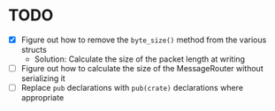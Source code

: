 # TODO

- [x] Figure out how to remove the `byte_size()` method from the various structs
    * Solution: Calculate the size of the packet length at writing
- [ ] Figure out how to calculate the size of the MessageRouter<T> without serializing it
- [ ] Replace `pub` declarations with `pub(crate)` declarations where appropriate